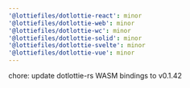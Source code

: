 ```yaml
---
'@lottiefiles/dotlottie-react': minor
'@lottiefiles/dotlottie-web': minor
'@lottiefiles/dotlottie-wc': minor
'@lottiefiles/dotlottie-solid': minor
'@lottiefiles/dotlottie-svelte': minor
'@lottiefiles/dotlottie-vue': minor
---
```


chore: update dotlottie-rs WASM bindings to v0.1.42
